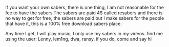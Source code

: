 if you want your own sabers, there is one thing, I am not reasonable for the fee to have the sabers.The sabers are paid 4$ called resabers and there is no way to get for free, the sabers are paid but I make sabers for the people that have it, this is a 100% free download sabers place.

Any time I get, I will play music,
I only use my sabers in my videos.
find me using the user: Lenny, 
lem1ng,
dwa,
ransy. 
if you do, come and say hi
<!---
lenny-boi253/lenny-boi253 is a ✨ special ✨ repository because its `README.md` (this file) appears on your GitHub profile.
You can click the Preview link to take a look at your changes.
--->
